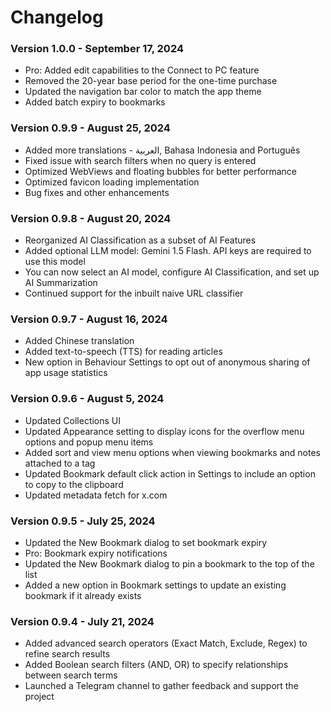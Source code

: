 # Changelog
### Version 1.0.0 - September 17, 2024
- Pro: Added edit capabilities to the Connect to PC feature
- Removed the 20-year base period for the one-time purchase
- Updated the navigation bar color to match the app theme
- Added batch expiry to bookmarks
### Version 0.9.9 - August 25, 2024
- Added more translations - العربية, Bahasa Indonesia and Português
- Fixed issue with search filters when no query is entered
- Optimized WebViews and floating bubbles for better performance
- Optimized favicon loading implementation
- Bug fixes and other enhancements
### Version 0.9.8 - August 20, 2024
- Reorganized AI Classification as a subset of AI Features
- Added optional LLM model: Gemini 1.5 Flash. API keys are required to use this model
- You can now select an AI model, configure AI Classification, and set up AI Summarization
- Continued support for the inbuilt naive URL classifier
### Version 0.9.7 - August 16, 2024
- Added Chinese translation
- Added text-to-speech (TTS) for reading articles
- New option in Behaviour Settings to opt out of anonymous sharing of app usage statistics
### Version 0.9.6 - August 5, 2024
- Updated Collections UI
- Updated Appearance setting to display icons for the overflow menu options and popup menu items
- Added sort and view menu options when viewing bookmarks and notes attached to a tag
- Updated Bookmark default click action in Settings to include an option to copy to the clipboard
- Updated metadata fetch for x.com
### Version 0.9.5 - July 25, 2024
- Updated the New Bookmark dialog to set bookmark expiry
- Pro: Bookmark expiry notifications
- Updated the New Bookmark dialog to pin a bookmark to the top of the list
- Added a new option in Bookmark settings to update an existing bookmark if it already exists
### Version 0.9.4 - July 21, 2024
- Added advanced search operators (Exact Match, Exclude, Regex) to refine search results
- Added Boolean search filters (AND, OR) to specify relationships between search terms
- Launched a Telegram channel to gather feedback and support the project
